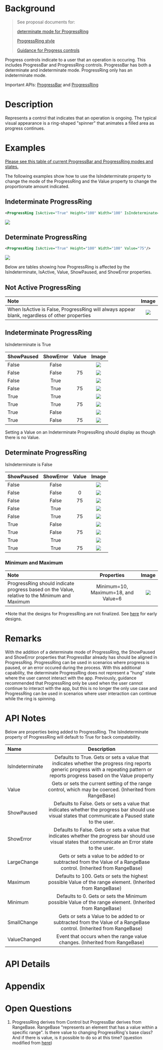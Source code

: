 <!--See comments in Markdown for how to use this spec template-> 

<!-- The purpose of this spec is to describe a new feature and
its APIs that make up a new feature in WinUI. -->

<!-- There are two audiences for the spec. The first are people
that want to evaluate and give feedback on the API, as part of
the submission process.  When it's complete
it will be incorporated into the public documentation at
docs.microsoft.com (http://docs.microsoft.com/uwp/toolkits/winui/).
Hopefully we'll be able to copy it mostly verbatim.
So the second audience is everyone that reads there to learn how
and why to use this API. -->

# Background
<!-- Use this section to provide background context for the new API(s) 
in this spec. -->

<!-- This section and the appendix are the only sections that likely
do not get copied to docs.microsoft.com; they're just an aid to reading this spec. -->

<!-- If you're modifying an existing API, included a link here to the
existing page(s) -->

<!-- For example, this section is a place to explain why you're adding this API rather than
modifying an existing API. -->

<!-- For example, this is a place to provide a brief explanation of some dependent
area, just explanation enough to understand this new API, rather than telling
the reader "go read 100 pages of background information posted at ...". -->

>See proposal documents for:
>
> [determinate mode for ProgressRing](https://github.com/microsoft/microsoft-ui-xaml/issues/688) 
>
> [ProgressRing style](https://github.com/microsoft/microsoft-ui-xaml/issues/837)
>
> [Guidance for Progress controls](https://github.com/microsoft/microsoft-ui-xaml/issues/880)

Progress controls indicate to a user that an operation is occuring. This includes ProgressBar and ProgressRing controls. ProgressBar has both a determinate and indeterminate mode. ProgressRing only has an indeterminate mode. 

Important APIs: [ProgressBar](https://docs.microsoft.com/en-us/uwp/api/windows.ui.xaml.controls.progressbar) and [ProgressRing](https://docs.microsoft.com/en-us/uwp/api/windows.ui.xaml.controls.progressring)
# Description
<!-- Use this section to provide a brief description of the feature.
For an example, see the introduction to the PasswordBox control 
(http://docs.microsoft.com/windows/uwp/design/controls-and-patterns/password-box). -->
 Represents a control that indicates that an operation is ongoing. The typical visual appearance is a ring-shaped "spinner" that animates a filled area as progress continues.

# Examples
<!-- Use this section to explain the features of the API, showing
example code with each description. The general format is: 
  feature explanation,
  example code
  feature explanation,
  example code
  etc.-->
  
<!-- Code samples should be in C# and/or C++/WinRT -->

<!-- As an example of this section, see the Examples section for the PasswordBox control 
(https://docs.microsoft.com/windows/uwp/design/controls-and-patterns/password-box#examples). -->
[Please see this table of current ProgressBar and ProgressRing modes and states.](https://github.com/microsoft/microsoft-ui-xaml-specs/blob/user/kathyang/progress-styles/active/progress-styles/progress-styles.md)

The following examples show how to use the IsIndeterminate property to change the mode of the ProgressRing and the Value property to change the proportionate amount indicated. 

## Indeterminate ProgressRing

```xml
<ProgressRing IsActive="True" Height="100" Width="100" IsIndeterminate="True"/>
```

![](images/ProgressRing-indeterminate.PNG)
## Determinate ProgressRing

```xml
<ProgressRing IsActive="True" Height="100" Width="100" Value="75"/>
```
![](images/ProgressRing-determinate.PNG)

Below are tables showing how ProgressRing is affected by the IsIndeterminate, IsActive, Value, ShowPaused, and ShowError properties.

## Not Active ProgressRing
| Note | Image |
|:--|:-:|
| When IsActive is False, ProgressRing will always appear blank, regardless of other properties | ![](images/ProgressRing-determinate-not-active.PNG) |

## Indeterminate ProgressRing
IsIndeterminate is True

| ShowPaused | ShowError| Value | Image | 
|:--|:-:| :-:| :-:|
| False | False |    | ![](images/ProgressRing-indeterminate.PNG) |
| False | False | 75 | ![](images/ProgressRing-indeterminate.PNG) |
| False | True  |    | ![](images/ProgressRing-determinate-empty.PNG) |
| False | True  | 75 | ![](images/ProgressRing-determinate-empty.PNG) |
| True  | True  |    | ![](images/ProgressRing-determinate-empty.PNG) | 
| True  | True  | 75 | ![](images/ProgressRing-determinate-empty.PNG) | 
| True  | False |    | ![](images/ProgressRing-determinate-empty.PNG) |
| True  | False | 75 | ![](images/ProgressRing-determinate-empty.PNG) |

Setting a Value on an Indeterminate ProgressRing should display as though there is no Value.

## Determinate ProgressRing
IsIndeterminate is False

| ShowPaused | ShowError| Value | Image | 
|:--|:-:| :-:| :-:|
| False | False |    | ![](images/ProgressRing-determinate-empty.PNG) |
| False | False | 0  | ![](images/ProgressRing-determinate-empty.PNG) |
| False | False | 75 | ![](images/ProgressRing-determinate.PNG) |
| False | True  |    | ![](images/ProgressRing-determinate-empty.PNG) | 
| False | True  | 75 | ![](images/ProgressRing-determinate-empty.PNG) |
| True  | False |    | ![](images/ProgressRing-determinate-empty.PNG) |
| True  | False | 75 | ![](images/ProgressRing-determinate-paused.PNG) |
| True  | True  |    | ![](images/ProgressRing-determinate-empty.PNG) |
| True  | True  | 75 | ![](images/ProgressRing-determinate-empty.PNG) | 

### Minimum and Maximum

| Note | Properties | Image |
|:--|:-:|:-:|
| ProgressRing should indicate progress based on the Value, relative to the Minimum and Maximum | Minimum=10, Maximum=18, and Value=6| ![](images/ProgressRing-determinate.PNG) |

*Note that the designs for ProgressRing are not finalized. See [here](https://github.com/microsoft/microsoft-ui-xaml-specs/blob/user/chigy/ControlUpdates/active/ControlUpdates/images/Progress.png) for early designs. 

# Remarks
<!-- Explanation and guidance that doesn't fit into the Examples section. -->

<!-- APIs should only throw exceptions in exceptional conditions; basically,
only when there's a bug in the caller, such as argument exception.  But if for some
reason it's necessary for a caller to catch an exception from an API, call that
out with an explanation either here or in the Examples -->

With the addition of a determinate mode of ProgressRing, the ShowPaused and ShowError properties that ProgressBar already has should be aligned in ProgressRing. ProgressRing can be used in scenarios where progress is paused, or an error occured during the process. With this additional capability, the determinate ProgressRing does not represent a "hung" state where the user cannot interact with the app. Previously, guidance recommended that ProgressRing only be used when the user cannot continue to interact with the app, but this is no longer the only use case and ProgressRing can be used in scenarios where user interaction can continue while the ring is spinning. 

# API Notes
<!-- Option 1: Give a one or two line description of each API (type
and member), or at least the ones that aren't obvious
from their name.  These descriptions are what show up
in IntelliSense. For properties, specify the default value of the property if it
isn't the type's default (for example an int-typed property that doesn't default to zero.) -->

<!-- Option 2: Put these descriptions in the below API Details section,
with a "///" comment above the member or type. -->
Below are properties being added to ProgressRing. The IsIndeterminate property of ProgressRing will default to True for back compatability.

|Name | Description | 
|:--|:-:|
| IsIndeterminate | Defaults to True. Gets or sets a value that indicates whether the progress ring reports generic progress with a repeating pattern or reports progress based on the Value property |
| Value | Gets or sets the current setting of the range control, which may be coerced. (Inherited from RangeBase) | 
| ShowPaused | Defaults to False. Gets or sets a value that indicates whether the progress bar should use visual states that communicate a Paused state to the user.|
| ShowError | Defaults to False. Gets or sets a value that indicates whether the progress bar should use visual states that communicate an Error state to the user. |
| LargeChange | Gets or sets a value to be added to or subtracted from the Value of a RangeBase control. (Inherited from RangeBase) |
| Maximum | Defaults to 100. Gets or sets the highest possible Value of the range element. (Inherited from RangeBase) |
| Minimum | Defaults to 0. Gets or sets the Minimum possible Value of the range element. (Inherited from RangeBase) |
| SmallChange | Gets or sets a Value to be added to or subtracted from the Value of a RangeBase control. (Inherited from RangeBase) |
| ValueChanged | Event that occurs when the range value changes. (Inherited from RangeBase) |

# API Details
<!-- The exact API, in MIDL3 format (https://docs.microsoft.com/en-us/uwp/midl-3/) -->

# Appendix
<!-- Anything else that you want to write down for posterity, but 
that isn't necessary to understand the purpose and usage of the API.
For example, implementation details. -->

# Open Questions

1) ProgressRing derives from Control but ProgressBar derives from RangeBase. RangeBase "represents an element that has a value within a specific range". Is there value to changing ProgressRing's base class? And if there is value, is it possible to do so at this time? (question modified from [here](https://github.com/microsoft/microsoft-ui-xaml-specs/pull/36#discussion_r305069598))

